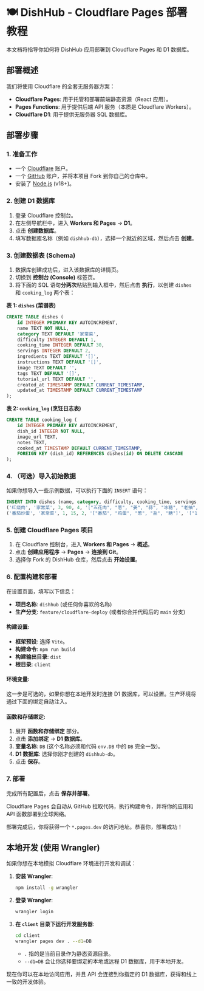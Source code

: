 # 🍽️ DishHub - Cloudflare Pages 部署教程

本文档将指导你如何将 DishHub 应用部署到 Cloudflare Pages 和 D1 数据库。

## 部署概述

我们将使用 Cloudflare 的全套无服务器方案：
- **Cloudflare Pages**: 用于托管和部署前端静态资源（React 应用）。
- **Pages Functions**: 用于提供后端 API 服务（本质是 Cloudflare Workers）。
- **Cloudflare D1**: 用于提供无服务器 SQL 数据库。

## 部署步骤

### 1. 准备工作

- 一个 [Cloudflare](https://dash.cloudflare.com/sign-up) 账户。
- 一个 [GitHub](https://github.com/) 账户，并将本项目 Fork 到你自己的仓库中。
- 安装了 [Node.js](https://nodejs.org/) (v18+)。

### 2. 创建 D1 数据库

1.  登录 Cloudflare 控制台。
2.  在左侧导航栏中，进入 **Workers 和 Pages** -> **D1**。
3.  点击 **创建数据库**。
4.  填写数据库名称（例如 `dishhub-db`），选择一个就近的区域，然后点击 **创建**。

### 3. 创建数据表 (Schema)

1.  数据库创建成功后，进入该数据库的详情页。
2.  切换到 **控制台 (Console)** 标签页。
3.  将下面的 SQL 语句**分两次**粘贴到输入框中，然后点击 **执行**，以创建 `dishes` 和 `cooking_log` 两个表：

**表 1: `dishes` (菜谱表)**
```sql
CREATE TABLE dishes (
    id INTEGER PRIMARY KEY AUTOINCREMENT,
    name TEXT NOT NULL,
    category TEXT DEFAULT '家常菜',
    difficulty INTEGER DEFAULT 1,
    cooking_time INTEGER DEFAULT 30,
    servings INTEGER DEFAULT 2,
    ingredients TEXT DEFAULT '[]',
    instructions TEXT DEFAULT '[]',
    image TEXT DEFAULT '',
    tags TEXT DEFAULT '[]',
    tutorial_url TEXT DEFAULT '',
    created_at TIMESTAMP DEFAULT CURRENT_TIMESTAMP,
    updated_at TIMESTAMP DEFAULT CURRENT_TIMESTAMP
);
```

**表 2: `cooking_log` (烹饪日志表)**
```sql
CREATE TABLE cooking_log (
    id INTEGER PRIMARY KEY AUTOINCREMENT,
    dish_id INTEGER NOT NULL,
    image_url TEXT,
    notes TEXT,
    cooked_at TIMESTAMP DEFAULT CURRENT_TIMESTAMP,
    FOREIGN KEY (dish_id) REFERENCES dishes(id) ON DELETE CASCADE
);
```

### 4. （可选）导入初始数据

如果你想导入一些示例数据，可以执行下面的 `INSERT` 语句：

```sql
INSERT INTO dishes (name, category, difficulty, cooking_time, servings, ingredients, instructions, tags, image, tutorial_url) VALUES
('红烧肉', '家常菜', 3, 90, 4, '["五花肉", "葱", "姜", "蒜", "冰糖", "老抽", "生抽"]', '["1. 五花肉切块焯水...", "2. 炒糖色...", "3. 加入调料慢炖..."]', '["本帮菜", "下饭菜"]', 'https://example.com/hongshaorou.jpg', ''),
('番茄炒蛋', '家常菜', 1, 15, 2, '["番茄", "鸡蛋", "葱", "盐", "糖"]', '["1. 鸡蛋打散...", "2. 番茄切块...", "3. 先炒鸡蛋，再炒番茄..."]', '["快手菜", "国民菜"]', 'https://example.com/fanqiechaodan.jpg', '');
```

### 5. 创建 Cloudflare Pages 项目

1.  在 Cloudflare 控制台，进入 **Workers 和 Pages** -> **概述**。
2.  点击 **创建应用程序** -> **Pages** -> **连接到 Git**。
3.  选择你 Fork 的 DishHub 仓库，然后点击 **开始设置**。

### 6. 配置构建和部署

在设置页面，填写以下信息：

-   **项目名称**: `dishhub` (或任何你喜欢的名称)
-   **生产分支**: `feature/cloudflare-deploy` (或者你合并代码后的 `main` 分支)

#### **构建设置**:

-   **框架预设**: 选择 `Vite`。
-   **构建命令**: `npm run build`
-   **构建输出目录**: `dist`
-   **根目录**: `client`

#### **环境变量**:
这一步是可选的，如果你想在本地开发时连接 D1 数据库，可以设置。生产环境将通过下面的绑定自动注入。

#### **函数和存储绑定**:

1.  展开 **函数和存储绑定** 部分。
2.  点击 **添加绑定** -> **D1 数据库**。
3.  **变量名称**: `DB` (这个名称必须和代码 `env.DB` 中的 `DB` 完全一致)。
4.  **D1 数据库**: 选择你刚才创建的 `dishhub-db`。
5.  点击 **保存**。

### 7. 部署

完成所有配置后，点击 **保存并部署**。

Cloudflare Pages 会自动从 GitHub 拉取代码，执行构建命令，并将你的应用和 API 函数部署到全球网络。

部署完成后，你将获得一个 `*.pages.dev` 的访问地址。恭喜你，部署成功！

## 本地开发 (使用 Wrangler)

如果你想在本地模拟 Cloudflare 环境进行开发和调试：

1.  **安装 Wrangler**:
    ```bash
    npm install -g wrangler
    ```

2.  **登录 Wrangler**:
    ```bash
    wrangler login
    ```

3.  **在 `client` 目录下运行开发服务器**:
    ```bash
    cd client
    wrangler pages dev . --d1=DB
    ```
    - `.` 指的是当前目录作为静态资源目录。
    - `--d1=DB` 会让你选择要绑定的本地或远程 D1 数据库，用于本地开发。

现在你可以在本地访问应用，并且 API 会连接到你指定的 D1 数据库，获得和线上一致的开发体验。
